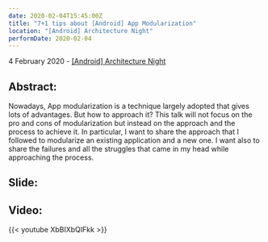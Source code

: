 ```yaml
---
date: 2020-02-04T15:45:00Z
title: "7+1 tips about [Android] App Modularization"
location: "[Android] Architecture Night"
performDate: 2020-02-04
---
```


4 February 2020 - [[Android] Architecture Night](https://www.meetup.com/it-IT/GDG-Venezia/events/268216527/)

## Abstract:
Nowadays, App modularization is a technique largely adopted that gives lots of advantages. But how to approach it?
This talk will not focus on the pro and cons of modularization but instead on the approach and the process to achieve it. In particular, I want to share the approach that I followed to modularize an existing application and a new one. I want also to share the failures and all the struggles that came in my head while approaching the process.

## Slide:

<script async class="speakerdeck-embed" data-id="a1b9fb0ee5014516a7bd7670c616b2c1" data-ratio="1.77777777777778" src="//speakerdeck.com/assets/embed.js"></script>

## Video:

{{< youtube XbBIXbQIFkk >}}